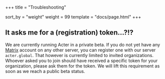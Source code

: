 +++
title = "Troubleshooting"

sort_by = "weight"
weight = 99
template = "docs/page.html"
+++

## It asks me for a (registration) token...?!?

We are currently running Acter in a private beta. If you do not yet have any [Matrix](https://matrix.org) account on any other server, you can register one with our server `acter.global`. That however is currently limited to invited organizations. Whoever asked you to join should have received a specific token for your organization, please ask them for the token. We will lift this requirement as soon as we reach a public beta status.
